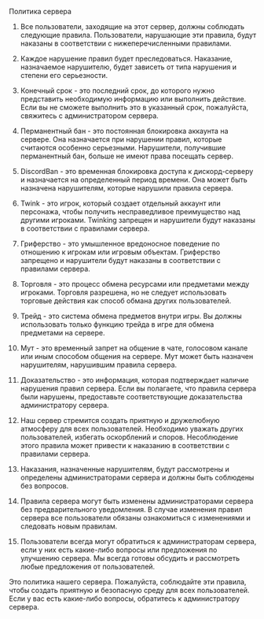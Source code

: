 Политика сервера

1. Все пользователи, заходящие на этот сервер, должны соблюдать следующие правила. Пользователи, нарушающие эти правила, будут наказаны в соответствии с нижеперечисленными правилами.

2. Каждое нарушение правил будет преследоваться. Наказание, назначаемое нарушителю, будет зависеть от типа нарушения и степени его серьезности.

3. Конечный срок - это последний срок, до которого нужно представить необходимую информацию или выполнить действие. Если вы не сможете выполнить это в указанный срок, пожалуйста, свяжитесь с администратором сервера.

4. Перманентный бан - это постоянная блокировка аккаунта на сервере. Она назначается при нарушении правил, которые считаются особенно серьезными. Нарушители, получившие перманентный бан, больше не имеют права посещать сервер.

5. DiscordBan - это временная блокировка доступа к дискорд-серверу и назначается на определенный период времени. Она может быть назначена нарушителям, которые нарушили правила сервера.

6. Twink - это игрок, который создает отдельный аккаунт или персонажа, чтобы получить несправедливое преимущество над другими игроками. Twinking запрещен и нарушители будут наказаны в соответствии с правилами сервера.

7. Гриферство - это умышленное вредоносное поведение по отношению к игрокам или игровым объектам. Гриферство запрещено и нарушители будут наказаны в соответствии с правилами сервера.

8. Торговля - это процесс обмена ресурсами или предметами между игроками. Торговля разрешена, но не следует использовать торговые действия как способ обмана других пользователей.

9. Трейд - это система обмена предметов внутри игры. Вы должны использовать только функцию трейда в игре для обмена предметами на сервере.

10. Мут - это временный запрет на общение в чате, голосовом канале или иным способом общения на сервере. Мут может быть назначен нарушителям, нарушившим правила сервера.

11. Доказательство - это информация, которая подтверждает наличие нарушения правил сервера. Если вы полагаете, что правила сервера были нарушены, предоставьте соответствующие доказательства администратору сервера.

12. Наш сервер стремится создать приятную и дружелюбную атмосферу для всех пользователей. Необходимо уважать других пользователей, избегать оскорблений и споров. Несоблюдение этого правила может привести к наказанию в соответствии с правилами сервера.

13. Наказания, назначенные нарушителям, будут рассмотрены и определены администраторами сервера и должны быть соблюдены без вопросов.

14. Правила сервера могут быть изменены администраторами сервера без предварительного уведомления. В случае изменения правил сервера все пользователи обязаны ознакомиться с изменениями и следовать новым правилам.

15. Пользователи всегда могут обратиться к администраторам сервера, если у них есть какие-либо вопросы или предложения по улучшению сервера. Мы всегда готовы обсудить и рассмотреть любые предложения от пользователей.

Это политика нашего сервера. Пожалуйста, соблюдайте эти правила, чтобы создать приятную и безопасную среду для всех пользователей. Если у вас есть какие-либо вопросы, обратитесь к администратору сервера.

